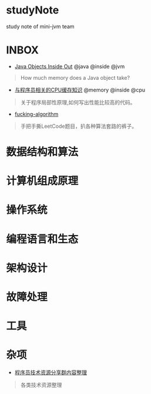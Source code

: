 # studyNote
study note of mini-jvm team

# INBOX
- [Java Objects Inside Out](https://shipilev.net/jvm/objects-inside-out/) @java @inside @jvm  
> How much memory does a Java object take?

- [与程序员相关的CPU缓存知识](https://coolshell.cn/articles/20793.html) @memory @inside @cpu
> 关于程序局部性原理,如何写出性能比较高的代码。

- [fucking-algorithm](https://github.com/labuladong/fucking-algorithm)
> 手把手撕LeetCode题目，扒各种算法套路的裤子。

# 数据结构和算法
# 计算机组成原理
# 操作系统
# 编程语言和生态
# 架构设计
# 故障处理
# 工具
# 杂项
- [程序员技术资源分享群内容整理](https://www.notion.so/9667019865984ba5b772cb80f31097b2)
> 各类技术资源整理
